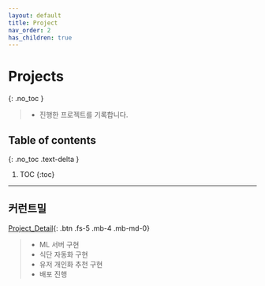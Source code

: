 ```yaml
---
layout: default
title: Project
nav_order: 2
has_children: true
---
```


# Projects
{: .no_toc }
> - 진행한 프로젝트를 기록합니다.

## Table of contents
{: .no_toc .text-delta }

1. TOC
{:toc}

---
## 커런트밀 
[Project_Detail][project_kurrant]{: .btn .fs-5 .mb-4 .mb-md-0}

>   - ML 서버 구현 
>   - 식단 자동화 구현
>   - 유저 개인화 추천 구현
>   - 배포 진행

[project_kurrant]: /docs/project/kurrant/00_project_kurrant